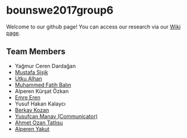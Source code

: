 # bounswe2017group6

Welcome to our github page! You can access our research via our [Wiki page](https://github.com/bounswe/bounswe2017group6/wiki/).

## Team Members

* Yağmur Ceren Dardağan
* [Mustafa Şişik](https://github.com/bounswe/bounswe2017group6/wiki/Mustafa-%C5%9Ei%C5%9Fik)
* [Utku Alhan](https://github.com/bounswe/bounswe2017group6/wiki/Utku-Alhan)
* [Muhammed Fatih Balın](https://github.com/bounswe/bounswe2017group6/wiki/Muhammed-Fatih-Bal%C4%B1n)
* Alperen Kürşat Özkan
* [Emre Eren](https://github.com/bounswe/bounswe2017group6/wiki/Emre-Eren)
* Yusuf Hakan Kalaycı
* [Berkay Kozan](https://github.com/bounswe/bounswe2017group6/wiki/Berkay-Kozan)
* [Yusufcan Manav (Communicator)](https://github.com/bounswe/bounswe2017group6/wiki/Yusufcan-Manav)
* [Ahmet Ozan Tatlısu](https://github.com/bounswe/bounswe2017group6/wiki/Ahmet-Ozan-Tatlisu)
* [Alperen Yakut](https://github.com/bounswe/bounswe2017group6/wiki/Alperen-Yakut)

